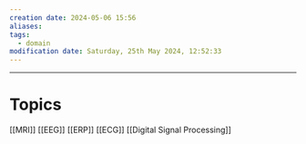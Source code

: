 ```yaml
---
creation date: 2024-05-06 15:56
aliases: 
tags:
  - domain
modification date: Saturday, 25th May 2024, 12:52:33
---
```

---
# Topics
[[MRI]]
[[EEG]]
[[ERP]]
[[ECG]]
[[Digital Signal Processing]]